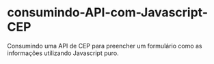 # consumindo-API-com-Javascript-CEP
Consumindo uma API de CEP para preencher um formulário como as informações utilizando Javascript puro.
